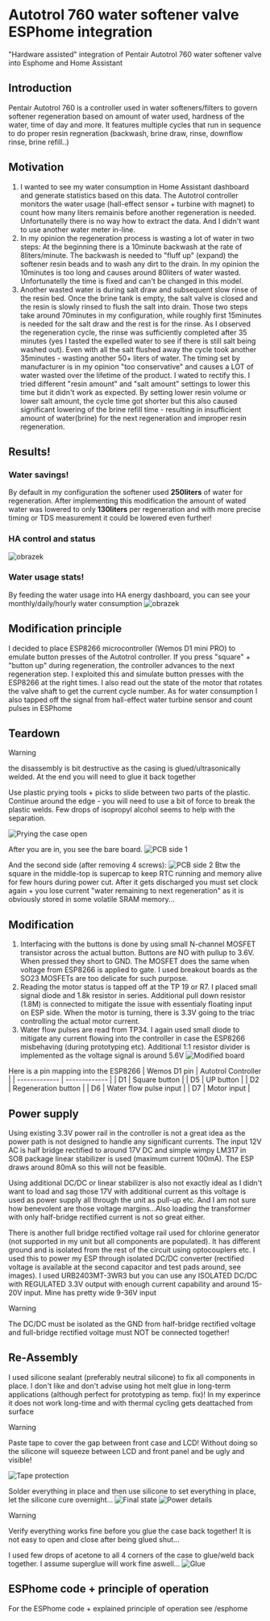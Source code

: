 # Autotrol 760 water softener valve ESPhome integration
"Hardware assisted" integration of Pentair Autotrol 760 water softener valve into Esphome and Home Assistant

## Introduction
Pentair Autotrol 760 is a controller used in water softeners/filters to govern softener regeneration based on amount of water used, hardness of the water, time of day and more. It features multiple cycles that run in sequence to do proper resin regneration (backwash, brine draw, rinse, downflow rinse, brine refill..)

## Motivation
1) I wanted to see my water consumption in Home Assistant dashboard and generate statistics based on this data. The Autotrol controller monitors the water usage (hall-effect sensor + turbine with magnet) to count how many liters remainis before another regeneration is needed. Unfortunatelly there is no way how to extract the data. And I didn't want to use another water meter in-line.
2) In my opinion the regeneration process is wasting a lot of water in two steps: At the beginning there is a 10minute backwash at the rate of 8liters/minute. The backwash is needed to "fluff up" (expand) the softener resin beads and to wash any dirt to the drain. In my opinion the 10minutes is too long and causes around 80liters of water wasted. Unfortunatelly the time is fixed and can't be changed in this model.
3) Another wasted water is during salt draw and subsequent slow rinse of the resin bed. Once the brine tank is empty, the salt valve is closed and the resin is slowly rinsed to flush the salt into drain. Those two steps take around 70minutes in my configuration, while roughly first 15minutes is needed for the salt draw and the rest is for the rinse. As I observed the regeneration cycle, the rinse was sufficiently completed after 35 minutes (yes I tasted the expelled water to see if there is still salt being washed out). Even with all the salt flushed away the cycle took another 35minutes - wasting another 50+ liters of water. The timing set by manufacturer is in my opinion "too conservative" and causes a LOT of water wasted over the lifetime of the product. I wated to rectify this. I tried different "resin amount" and "salt amount" settings to lower this time but it didn't work as expected. By setting lower resin volume or lower salt amount, the cycle time got shorter but this also caused significant lowering of the brine refill time - resulting in insufficient amount of water(brine) for the next regeneration and improper resin regeneration.

## Results! 
### Water savings! 
By default in my configuration the softener used **250liters** of water for regeneration. After implementing this modification the amount of wated water was lowered to only **130liters** per regeneration and with more precise timing or TDS measurement it could be lowered even further!
### HA control and status
![obrazek](https://github.com/landrysik/autotrol-esphome/assets/124715451/b231fd60-ea40-4672-8656-c3f1634ee1f9)

### Water usage stats!
By feeding the water usage into HA energy dashboard, you can see your monthly/daily/hourly water consumption
![obrazek](https://github.com/landrysik/autotrol-esphome/assets/124715451/04147a56-2d27-4885-903a-5d40e062a00e)


## Modification principle
I decided to place ESP8266 microcontroller (Wemos D1 mini PRO) to emulate button presses of the Autotrol controller. If you press "square" + "button up" during regeneration, the controller advances to the next regeneration step. I exploited this and simulate button presses with the ESP8266 at the right times.
I also read out the state of the motor that rotates the valve shaft to get the current cycle number. 
As for water consumption I also tapped off the signal from hall-effect water turbine sensor and count pulses in ESPhome

## Teardown
> [!WARNING]
> the disassembly is bit destructive as the casing is glued/ultrasonically welded. At the end you will need to glue it back together

Use plastic prying tools + picks to slide between two parts of the plastic. Continue around the edge - you will need to use a bit of force to break the plastic welds. Few drops of isopropyl alcohol seems to help with the separation.

![Prying the case open](/images/opening.jpg)

After you are in, you see the bare board. 
![PCB side 1](/images/bare_board_1.jpg)

And the second side (after removing 4 screws):
![PCB side 2](/images/bare_board_2.jpg)
Btw the square in the middle-top is supercap to keep RTC running and memory alive for few hours during power cut. After it gets discharged you must set clock again + you lose current "water remaining to next regeneration" as it is obviously stored in some volatile SRAM memory...

## Modification
1) Interfacing with the buttons is done by using small N-channel MOSFET transistor across the actual button. Buttons are NO with pullup to 3.6V. When pressed they short to GND. The MOSFET does the same when voltage from ESP8266 is applied to gate. I used breakout boards as the SO23 MOSFETs are too delicate for such purpose.
2) Reading the motor status is tapped off at the TP 19 or R7. I placed small signal diode and 1.8k resistor in series. Additional pull down resistor (1.8M) is connected to mitigate the issue with essentialy floating input on ESP side. When the motor is turning, there is 3.3V going to the triac controlling the actual motor current.
3) Water flow pulses are read from TP34. I again used small diode to mitigate any current flowing into the controller in case the ESP8266 misbehaving (during prototyping etc). Additional 1:1 resistor divider is implemented as the voltage signal is around 5.6V
![Modified board](/images/modified_board.jpg)

Here is a pin mapping into the ESP8266
| Wemos D1 pin  | Autotrol Controller |
| ------------- | ------------- |
| D1  | Square button  |
| D5  | UP button  |
| D2  | Regeneration button  |
| D6  | Water flow pulse input  |
| D7  | Motor input  |

## Power supply
Using existing 3.3V power rail in the controller is not a great idea as the power path is not designed to handle any significant currents. The input 12V AC is half bridge rectified to around 17V DC and simple wimpy LM317 in SO8 package linear stabilizer is used (maximum current 100mA). The ESP draws around 80mA so this will not be feasible.

Using additional DC/DC or linear stabilizer is also not exactly ideal as I didn't want to load and sag those 17V with additional current as this voltage is used as power supply all through the unit as pull-up etc. And I am not sure how benevolent are those voltage margins...Also loading the transformer with only half-bridge rectified current is not so great either.

There is another full bridge rectified voltage rail used for chlorine generator (not supported in my unit but all components are populated). It has different ground and is isolated from the rest of the circuit using optocouplers etc. I used this to power my ESP through isolated DC/DC converter (rectified voltage is available at the second capacitor and test pads around, see images). I used URB2403MT-3WR3 but you can use any ISOLATED DC/DC with REGULATED 3.3V output with enough current capability and around 15-20V input. Mine has pretty wide 9-36V input

> [!WARNING]
> The DC/DC must be isolated as the GND from half-bridge rectified voltage and full-bridge rectified voltage must NOT be connected together!


## Re-Assembly
I used silicone sealant (preferably neutral silicone) to fix all components in place. I don't like and don't advise using hot melt glue in long-term applications (although perfect for prototyping as temp. fix)! In my experince it does not work long-time and with thermal cycling gets deattached from surface

> [!WARNING]
> Paste tape to cover the gap between front case and LCD! Without doing so the silicone will squeeze between LCD and front panel and be ugly and visible!

![Tape protection](/images/reassembly.jpg)

Solder everything in place and then use silicone to set everything in place, let the silicone cure overnight...
![Final state](/images/internals_all.jpg)
![Power details](/images/power_detail.jpg)

> [!WARNING]
> Verify everything works fine before you glue the case back together! It is not easy to open and close after being glued shut...

I used few drops of acetone to all 4 corners of the case to glue/weld back together. I assume superglue will work fine aswell...
![Glue](/images/glue.jpg)

## ESPhome code + principle of operation
For the ESPhome code + explained principle of operation see /esphome


